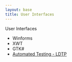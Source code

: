 ```yaml
---
layout: base
title: User Interfaces
---
```


<span class="opener">User Interfaces</span>

<ul>
    <li>Winforms</li>
    <li>XWT</li>
    <li>GTK#</li>
    <li>
        <a href="{{site.baseurl}}/docs/Automated-Testing-LDTP">
            <i aria-hidden="true"></i> Automated Testing - LDTP</a>
    </li>
</ul>